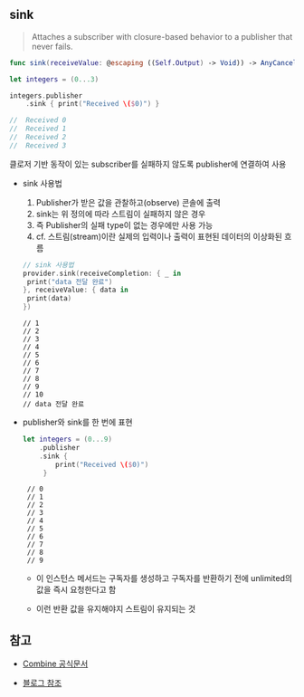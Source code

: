 ## sink

> Attaches a subscriber with closure-based behavior to a publisher that never fails.

```swift
func sink(receiveValue: @escaping ((Self.Output) -> Void)) -> AnyCancellable
```

```swift
let integers = (0...3)

integers.publisher
    .sink { print("Received \($0)") }

//  Received 0
//  Received 1
//  Received 2
//  Received 3
```

클로저 기반 동작이 있는 subscriber를 실패하지 않도록 publisher에 연결하여 사용

- sink 사용법

  1. Publisher가 받은 값을 관찰하고(observe) 콘솔에 출력
  2. sink는 위 정의에 따라 스트림이 실패하지 않은 경우
  3. 즉 Publisher의 실패 type이 없는 경우에만 사용 가능
  4. cf. 스트림(stream)이란 실제의 입력이나 출력이 표현된 데이터의 이상화된 흐름

  ```swift
  // sink 사용법
  provider.sink(receiveCompletion: { _ in
   print("data 전달 완료")
  }, receiveValue: { data in
   print(data)
  })
  ```

  ```
  // 1
  // 2
  // 3
  // 4
  // 5
  // 6
  // 7
  // 8
  // 9
  // 10
  // data 전달 완료
  ```

- publisher와 sink를 한 번에 표현

  ```swift
  let integers = (0...9)
      .publisher
      .sink {
          print("Received \($0)")
       }
  ```

  ```
   // 0
   // 1
   // 2
   // 3
   // 4
   // 5
   // 6
   // 7
   // 8
   // 9
  ```

  - 이 인스턴스 메서드는 구독자를 생성하고 구독자를 반환하기 전에 unlimited의 값을 즉시 요청한다고 함

  - 이런 반환 값을 유지해야지 스트림이 유지되는 것

## 참고

- [Combine 공식문서](https://developer.apple.com/documentation/combine)

- [블로그 참조](https://medium.com/harrythegreat/swift-combine-입문하기-가이드-1-525ccb94af57)
